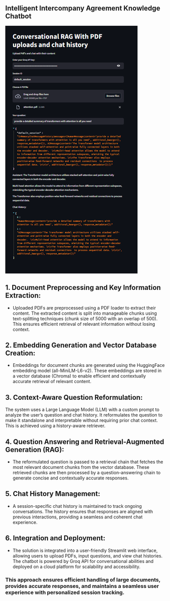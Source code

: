 
## Intelligent Intercompany Agreement Knowledge Chatbot

![Logo](https://github.com/ashishsinha2005/LLM_Models/blob/main/147.ChatBot-Chat%20with%20Pdf/Screenshot%202024-12-27%20023419.png)

## 1. Document Preprocessing and Key Information Extraction:

- Uploaded PDFs are preprocessed using a PDF loader to extract their content. The extracted content is split into manageable chunks using text-splitting techniques (chunk size of 5000 with an overlap of 500). This ensures efficient retrieval of relevant information without losing context.

## 2. Embedding Generation and Vector Database Creation:
- Embeddings for document chunks are generated using the HuggingFace embedding model (all-MiniLM-L6-v2). These embeddings are stored in a vector database (Chroma) to enable efficient and contextually accurate retrieval of relevant content.

## 3. Context-Aware Question Reformulation:
The system uses a Large Language Model (LLM) with a custom prompt to analyze the user’s question and chat history. It reformulates the question to make it standalone and interpretable without requiring prior chat context. This is achieved using a history-aware retriever.

## 4. Question Answering and Retrieval-Augmented Generation (RAG):
- The reformulated question is passed to a retrieval chain that fetches the most relevant document chunks from the vector database. These retrieved chunks are then processed by a question-answering chain to generate concise and contextually accurate responses.

## 5. Chat History Management:
- A session-specific chat history is maintained to track ongoing conversations. The history ensures that responses are aligned with previous interactions, providing a seamless and coherent chat experience.

## 6. Integration and Deployment:
- The solution is integrated into a user-friendly Streamlit web interface, allowing users to upload PDFs, input questions, and view chat histories. The chatbot is powered by Groq API for conversational abilities and deployed on a cloud platform for scalability and accessibility.

### This approach ensures efficient handling of large documents, provides accurate responses, and maintains a seamless user experience with personalized session tracking.

